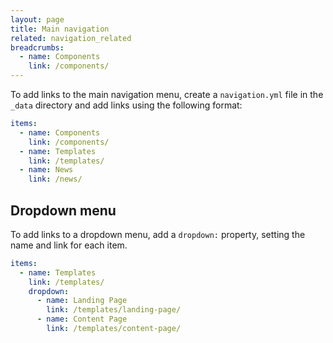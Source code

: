 ```yaml
---
layout: page
title: Main navigation
related: navigation_related
breadcrumbs:
  - name: Components
    link: /components/
---
```


To add links to the main navigation menu, create a `navigation.yml` file in the `_data` directory and add links using the following format:

```yaml
items:
  - name: Components
    link: /components/
  - name: Templates
    link: /templates/
  - name: News
    link: /news/
```

## Dropdown menu

To add links to a dropdown menu, add a `dropdown:` property, setting the name and link for each item.

```yaml
items:
  - name: Templates
    link: /templates/
    dropdown:
      - name: Landing Page
        link: /templates/landing-page/
      - name: Content Page
        link: /templates/content-page/
```
